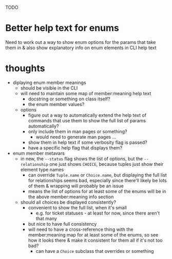 TODO

# Better help text for enums

Need to work out a way to show enum options for the params that take them in & also show explanatory info on enum elements in CLI help text

# thoughts


* diplaying enum member meanings
    * should be visible in the CLI
    * will need to maintain some map of member:meaning help text
        * docstring or something on class itself?
        * the enum member values?
    * options
        * figure out a way to automatically extend the help text of commands that
          use them to show the full list of params automatically?
        * only include them in man pages or something?
            * would need to generate man pages ...
        * show them in help text if some verbosity flag is passed?
        * have a specific help flag that displays them?
* enum member metavars
    * in new, the `--status` flag shows the list of options, but the `--relationship`
      one just shows `CHOICE`, because tuples just show their element type names
        * can override `Tuple.name` or `Choice.name`, but displaying the full
          list for relationships seems bad, especially since there'll likely be
          lots of them & wrapping will probably be an issue
        * means the list of options for at least some of the enums will be in the
          above member:meaning info section
    * should all choices be displayed consistently?
        * convenient to show the full list, when it's small
            * e.g. for ticket statuses - at least for now, since there aren't
              that many
        * but nice to have full consistency
        * will need to have a cross-reference thing with the member:meaning map
          for at least some of the enums, so see how it looks there & make it
          consistent for them all if it's not too bad?
            * can have a `Choice` subclass that overrides or something


[noticed during]: 7 (CAUSED_BY)
